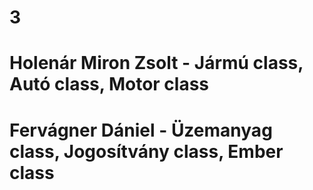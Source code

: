 # 3
# Holenár Miron Zsolt - Jármú class, Autó class, Motor class
# Fervágner Dániel - Üzemanyag class, Jogosítvány class, Ember class
